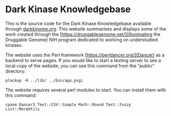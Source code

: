 # Dark Kinase Knowledgebase
This is the source code for the Dark Kinase Knowledgebase available through [darkkinome.org](darkkinome.org). This website summarises and displays some of the work created through the [https://druggablegenome.net/](Illuminating the Druggable Genome) NIH program dedicated to working on understudied kinases.

The website uses the Perl framework [https://perldancer.org/](Dancer) as a backend to serve pages. If you would like to start a testing server to see a local copy of the website, you can use this command from the "public" directory:

```
plackup -R ../lib/ ../bin/app.psgi
```
The website requires several perl modules to start. You can install them with this command:

```
cpanm Dancer2 Text::CSV::Simple Math::Round Text::Fuzzy List::MoreUtils
```

